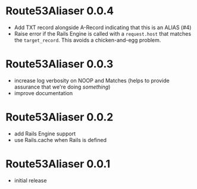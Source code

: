 # Route53Aliaser 0.0.4
- Add TXT record alongside A-Record indicating that this is an ALIAS (#4)
- Raise error if the Rails Engine is called with a `request.host` that matches
  the `target_record`. This avoids a chicken-and-egg problem.

# Route53Aliaser 0.0.3
- increase log verbosity on NOOP and Matches (helps to provide assurance that
  we're doing *something*)
- improve documentation

# Route53Aliaser 0.0.2
- add Rails Engine support
- use Rails.cache when Rails is defined

# Route53Aliaser 0.0.1
- initial release
